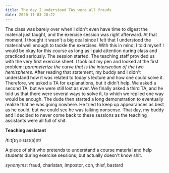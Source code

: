 ```yaml
---
title: The day I understood TAs were all frauds
date: 2020-11-03 20:22
---
```


The class was barely over when I didn't even have time to digest the material just taught, and the exercise session was right afterward. At that moment, I thought it wasn't a big deal since I felt that I understood the material well enough to tackle the exercises. With this in mind, I told myself I would be okay for this course as long as I paid attention during class and practiced seriously. The session started. The teaching staff provided us with the very first exercise sheet. I took out my pen and looked at the first problem: _parameterize the curve that is the intersection of the two hemispheres_. After reading that statement, my buddy and I didn't understand how it was related to today's lecture and how one could solve it. Therefore, we asked a TA for explanations, but it didn't help. We asked a second TA, but we were still lost as ever. We finally asked a third TA, and he told us that there were several ways to solve it, to which we replied one way would be enough. The dude then started a long demonstration to eventually realize that he was going nowhere. He tried to keep up appearances as best as he could, but we could see he was talking nonsense. That day, my buddy and I decided to never come back to these sessions as the teaching assistants were all full of shit.

**Teaching assistant** 

/tiːtʃɪŋ əˈsɪst(ə)nt/

A piece of shit who pretends to understand a course material and help students during exercise sessions, but actually doesn't know shit.

_synonyms_: fraud, charlatan, impostor, con, thief, bastard
